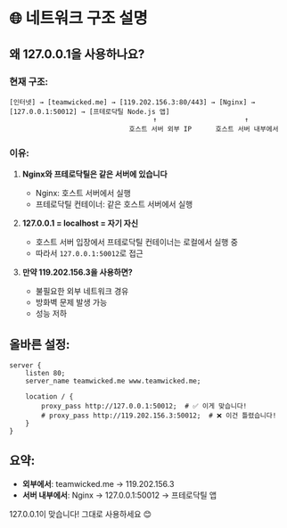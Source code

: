 # 🌐 네트워크 구조 설명

## 왜 127.0.0.1을 사용하나요?

### 현재 구조:
```
[인터넷] → [teamwicked.me] → [119.202.156.3:80/443] → [Nginx] → [127.0.0.1:50012] → [프테로닥틸 Node.js 앱]
                                    ↑                      ↑
                              호스트 서버 외부 IP      호스트 서버 내부에서
```

### 이유:

1. **Nginx와 프테로닥틸은 같은 서버에 있습니다**
   - Nginx: 호스트 서버에서 실행
   - 프테로닥틸 컨테이너: 같은 호스트 서버에서 실행

2. **127.0.0.1 = localhost = 자기 자신**
   - 호스트 서버 입장에서 프테로닥틸 컨테이너는 로컬에서 실행 중
   - 따라서 `127.0.0.1:50012`로 접근

3. **만약 119.202.156.3을 사용하면?**
   - 불필요한 외부 네트워크 경유
   - 방화벽 문제 발생 가능
   - 성능 저하

## 올바른 설정:

```nginx
server {
    listen 80;
    server_name teamwicked.me www.teamwicked.me;

    location / {
        proxy_pass http://127.0.0.1:50012;  # ✅ 이게 맞습니다!
        # proxy_pass http://119.202.156.3:50012;  # ❌ 이건 틀렸습니다!
    }
}
```

## 요약:
- **외부에서**: teamwicked.me → 119.202.156.3
- **서버 내부에서**: Nginx → 127.0.0.1:50012 → 프테로닥틸 앱

127.0.0.1이 맞습니다! 그대로 사용하세요 😊